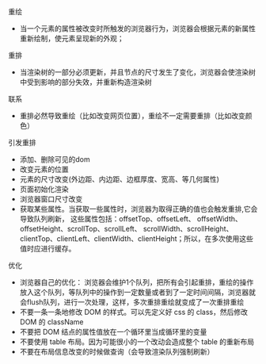 重绘

* 当一个元素的属性被改变时所触发的浏览器行为，浏览器会根据元素的新属性重新绘制，使元素呈现新的外观；

重排

* 当渲染树的一部分必须更新，并且节点的尺寸发生了变化，浏览器会使渲染树中受到影响的部分失效，并重新构造渲染树

联系

* 重排必然导致重绘（比如改变网页位置），重绘不一定需要重排（比如改变颜色）

引发重排

*  添加、删除可见的dom
*  改变元素的位置
* 元素的尺寸改变(外边距、内边距、边框厚度、宽高、等几何属性)
*  页面初始化渲染
* 浏览器窗口尺寸改变
* 获取某些属性。当获取一些属性时，浏览器为取得正确的值也会触发重排,它会导致队列刷新， 这些属性包括：offsetTop、offsetLeft、 offsetWidth、offsetHeight、scrollTop、scrollLeft、 scrollWidth、scrollHeight、clientTop、clientLeft、clientWidth、clientHeight；所以，在多次使用这些值时应进行缓存。

优化

* 浏览器自己的优化： 浏览器会维护1个队列，把所有会引起重排，重绘的操作放入这个队列，等队列中的操作到一定数量或者到了一定时间间隔，浏览器就会flush队列，进行一次处理，这样，多次重排重绘就变成了一次重排重绘
* 不要一条一条地修改 DOM 的样式。可以先定义好 css 的 class，然后修改 DOM 的 className
* 不要把 DOM 结点的属性值放在一个循环里当成循环里的变量
* 不要使用 table 布局。因为可能很小的一个改动会造成整个 table 的重新布局
* 不要在布局信息改变的时候做查询（会导致渲染队列强制刷新）